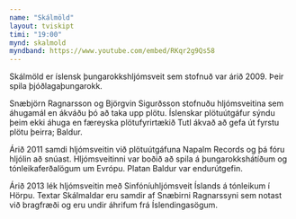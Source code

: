 ```yaml
---
name: "Skálmöld"
layout: tviskipt
timi: "19:00"
mynd: skalmold
myndband: https://www.youtube.com/embed/RKqr2g9Qs58
---
```


Skálmöld er íslensk þungarokkshljómsveit sem stofnuð var árið 2009. Þeir spila þjóðlagaþungarokk.

Snæbjörn Ragnarsson og Björgvin Sigurðsson stofnuðu hljómsveitina sem áhugamál en ákváðu þó að taka upp plötu. Íslenskar plötuútgáfur sýndu þeim ekki áhuga en færeyska plötufyrirtækið Tutl ákvað að gefa út fyrstu plötu þeirra; Baldur.

Árið 2011 samdi hljómsveitin við plötuútgáfuna Napalm Records og þá fóru hljólin að snúast. Hljómsveitinni var boðið að spila á þungarokkshátíðum og tónleikaferðalögum um Evrópu. Platan Baldur var endurútgefin.

Árið 2013 lék hljómsveitin með Sinfóníuhljómsveit Íslands á tónleikum í Hörpu. Textar Skálmaldar eru samdir af Snæbirni Ragnarssyni sem notast við bragfræði og eru undir áhrifum frá Íslendingasögum.